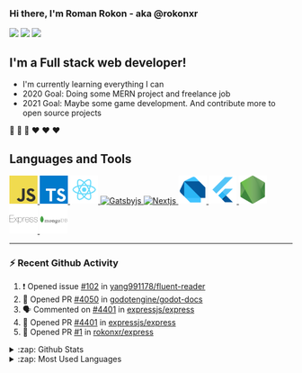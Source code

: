 ### Hi there, I'm Roman Rokon - aka @rokonxr

[<img src="https://img.shields.io/badge/linkedin%20-%230077B5.svg?&style=for-the-badge&logo=linkedin&logoColor=white"/>](https://linkedin.com/in/rokonxr)
[<img src="https://img.shields.io/badge/Instagram%20-%23E4405F.svg?&style=for-the-badge&logo=Instagram&logoColor=white"/>](https://instagram.com/roman_rokon)
[<img src="https://img.shields.io/badge/twitter%20-%231DA1F2.svg?&style=for-the-badge&logo=Twitter&logoColor=white"/>](https://twitter.com/rokonxr)

## I'm a Full stack web developer!

- I'm currently learning everything I can
- 2020 Goal: Doing some MERN project and freelance job
- 2021 Goal: Maybe some game development. And contribute more to open source projects

💪 💪 💪 ❤ ❤ ❤

## Languages and Tools

<a href="https://github.com/topics/javascript">
  <img src="https://raw.githubusercontent.com/github/explore/80688e429a7d4ef2fca1e82350fe8e3517d3494d/topics/javascript/javascript.png" alt="javaScript" width='50'>
</a>

<a href="https://github.com/topics/typescript">
  <img src="https://raw.githubusercontent.com/github/explore/80688e429a7d4ef2fca1e82350fe8e3517d3494d/topics/typescript/typescript.png" alt="TypeScript" width='50'>
</a>

<a href="https://github.com/topics/react">
  <img src="https://raw.githubusercontent.com/github/explore/80688e429a7d4ef2fca1e82350fe8e3517d3494d/topics/react/react.png" alt="React" width='50'>
</a>

<a href="https://gatsbyjs.com">
  <img src="https://camo.githubusercontent.com/c82d5dbe0efc4f71771b4c656fd96b91d6103a8d/68747470733a2f2f7777772e6761747362796a732e636f6d2f4761747362792d4d6f6e6f6772616d2e737667" alt="Gatsbyjs" width='50'>
</a>

<a href="https://nextjs.org/">
  <img src="https://www.honext.io/static/images/next_logo.png" alt="Nextjs" width='50'>
</a>

<a href="https://github.com/topics/dart">
  <img src="https://raw.githubusercontent.com/github/explore/80688e429a7d4ef2fca1e82350fe8e3517d3494d/topics/dart/dart.png" alt="dartlang" width='50'>
</a>

<a href="https://github.com/topics/flutter">
  <img src="https://raw.githubusercontent.com/github/explore/80688e429a7d4ef2fca1e82350fe8e3517d3494d/topics/flutter/flutter.png" alt="flutter" width='50'>
</a>

<a href="https://github.com/topics/nodejs">
  <img src="https://raw.githubusercontent.com/github/explore/80688e429a7d4ef2fca1e82350fe8e3517d3494d/topics/nodejs/nodejs.png" alt="React" width='50'>
</a>

<a href="https://github.com/topics/express">
  <img src="https://raw.githubusercontent.com/github/explore/80688e429a7d4ef2fca1e82350fe8e3517d3494d/topics/express/express.png" alt="React" width='50'>
</a>

<a href="https://github.com/topics/mongodb">
  <img src="https://raw.githubusercontent.com/github/explore/80688e429a7d4ef2fca1e82350fe8e3517d3494d/topics/mongodb/mongodb.png" alt="React" width='50'>
</a>

---
### :zap: Recent Github Activity
<!--START_SECTION:activity-->
1. ❗️ Opened issue [#102](https://github.com//yang991178/fluent-reader/issues/102) in [yang991178/fluent-reader](https://github.com//yang991178/fluent-reader)
2. 💪 Opened PR [#4050](https://github.com//godotengine/godot-docs/pull/4050) in [godotengine/godot-docs](https://github.com//godotengine/godot-docs)
3. 🗣 Commented on [#4401](https://github.com//expressjs/express/issues/4401) in [expressjs/express](https://github.com//expressjs/express)
4. 💪 Opened PR [#4401](https://github.com//expressjs/express/pull/4401) in [expressjs/express](https://github.com//expressjs/express)
5. 💪 Opened PR [#1](https://github.com//rokonxr/express/pull/1) in [rokonxr/express](https://github.com//rokonxr/express)
<!--END_SECTION:activity-->

<details>
  <summary>:zap: Github Stats</summary>

  [![Github stats](https://github-readme-stats.rokonxr.vercel.app/api?username=rokonxr&count_private=true&show_icons=true&hide_title=true&hide_border=true)](https://github.com/rokonxr)

</details>

<details>
  <summary>:zap: Most Used Languages</summary>

  [![Top Langs](https://github-readme-stats.rokonxr.vercel.app/api/top-langs/?username=rokonxr)](https://github.com/rokonxr)

</details>
